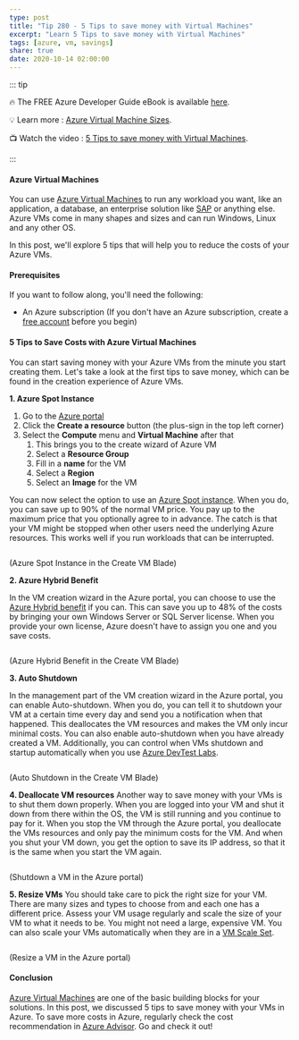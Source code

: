 ```yaml
---
type: post
title: "Tip 280 - 5 Tips to save money with Virtual Machines"
excerpt: "Learn 5 Tips to save money with Virtual Machines"
tags: [azure, vm, savings]
share: true
date: 2020-10-14 02:00:00
---
```


::: tip 

:fire:  The FREE Azure Developer Guide eBook is available [here](http://aka.ms/azuredevebook).

:bulb: Learn more : [Azure Virtual Machine Sizes](https://azure.microsoft.com/pricing/details/virtual-machines/series?WT.mc_id=docs-azuredevtips-azureappsdev ). 

:tv: Watch the video : [5 Tips to save money with Virtual Machines](https://youtu.be/n9QRCdCNtG0?WT.mc_id=youtube-azuredevtips-azureappsdev).

:::

#### Azure Virtual Machines
You can use [Azure Virtual Machines](https://azure.microsoft.com/services/virtual-machines?WT.mc_id=azure-azuredevtips-azureappsdev) to run any workload you want, like an application, a database, an enterprise solution like [SAP](https://docs.microsoft.com/azure/virtual-machines/workloads/sap/get-started?WT.mc_id=docs-azuredevtips-azureappsdev) or anything else. Azure VMs come in many shapes and sizes and can run Windows, Linux and any other OS. 

In this post, we'll explore 5 tips that will help you to reduce the costs of your Azure VMs. 

#### Prerequisites
If you want to follow along, you'll need the following:
* An Azure subscription (If you don't have an Azure subscription, create a [free account](https://azure.microsoft.com/free/?WT.mc_id=azure-azuredevtips-azureappsdev) before you begin)

#### 5 Tips to Save Costs with Azure Virtual Machines
You can start saving money with your Azure VMs from the minute you start creating them. Let's take a look at the first tips to save money, which can be found in the creation experience of Azure VMs.

**1. Azure Spot Instance**

1. Go to the [Azure portal](https://portal.azure.com/?WT.mc_id=azure-azuredevtips-azureappsdev)
2. Click the **Create a resource** button (the plus-sign in the top left corner)
3. Select the **Compute** menu and **Virtual Machine** after that
   1. This brings you to the create wizard of Azure VM
   2. Select a **Resource Group**
   3. Fill in a **name** for the VM
   4. Select a **Region**
   5. Select an **Image** for the VM

You can now select the option to use an [Azure Spot instance](https://azure.microsoft.com/pricing/spot/?WT.mc_id=azure-azuredevtips-azureappsdev). When you do, you can save up to 90% of the normal VM price. You pay up to the maximum price that you optionally agree to in advance. The catch is that your VM might be stopped when other users need the underlying Azure resources. This works well if you run workloads that can be interrupted.

<img :src="$withBase('/files/66spotinstance.png')">

(Azure Spot Instance in the Create VM Blade)

**2. Azure Hybrid Benefit**

In the VM creation wizard in the Azure portal, you can choose to use the [Azure Hybrid benefit](https://azure.microsoft.com/pricing/hybrid-benefit/?WT.mc_id=azure-azuredevtips-azureappsdev) if you can. This can save you up to 48% of the costs by bringing your own Windows Server or SQL Server license. When you provide your own license, Azure doesn't have to assign you one and you save costs.

<img :src="$withBase('/files/66azurehybrid.png')">

(Azure Hybrid Benefit in the Create VM Blade)

**3. Auto Shutdown**

In the management part of the VM creation wizard in the Azure portal, you can enable Auto-shutdown. When you do, you can tell it to shutdown your VM at a certain time every day and send you a notification when that happened. This deallocates the VM resources and makes the VM only incur minimal costs. You can also enable auto-shutdown when you have already created a VM. Additionally, you can control when VMs shutdown and startup automatically when you use [Azure DevTest Labs](https://azure.microsoft.com/services/devtest-lab/?WT.mc_id=azure-azuredevtips-azureappsdev).  

<img :src="$withBase('/files/66autoshutdownpng.png')">

(Auto Shutdown in the Create VM Blade)

**4. Deallocate VM resources**
Another way to save money with your VMs is to shut them down properly. When you are logged into your VM and shut it down from there within the OS, the VM is still running and you continue to pay for it. When you stop the VM through the Azure portal, you deallocate the VMs resources and only pay the minimum costs for the VM. And when you shut your VM down, you get the option to save its IP address, so that it is the same when you start the VM again. 

<img :src="$withBase('/files/66shutdown.png')">

(Shutdown a VM in the Azure portal)

**5. Resize VMs**
You should take care to pick the right size for your VM. There are many sizes and types to choose from and each one has a different price. Assess your VM usage regularly and scale the size of your VM to what it needs to be. You might not need a large, expensive VM. You can also scale your VMs automatically when they are in a [VM Scale Set](https://docs.microsoft.com/azure/virtual-machine-scale-sets/overview?WT.mc_id=docs-azuredevtips-azureappsdev).

<img :src="$withBase('/files/66resize.png')">

(Resize a VM in the Azure portal)

#### Conclusion
[Azure Virtual Machines](https://azure.microsoft.com/services/virtual-machines?WT.mc_id=azure-azuredevtips-azureappsdev) are one of the basic building blocks for your solutions. In this post, we discussed 5 tips to save money with your VMs in Azure. To save more costs in Azure, regularly check the cost recommendation in [Azure Advisor](https://azure.microsoft.com/services/advisor?WT.mc_id=azure-azuredevtips-azureappsdev). Go and check it out!